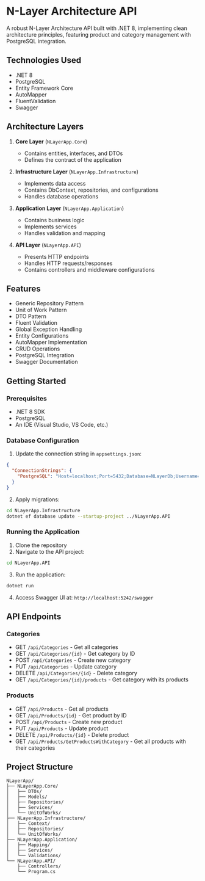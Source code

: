 # N-Layer Architecture API

A robust N-Layer Architecture API built with .NET 8, implementing clean architecture principles, featuring product and category management with PostgreSQL integration.

## Technologies Used

- .NET 8
- PostgreSQL
- Entity Framework Core
- AutoMapper
- FluentValidation
- Swagger

## Architecture Layers

1. **Core Layer** (`NLayerApp.Core`)
   - Contains entities, interfaces, and DTOs
   - Defines the contract of the application

2. **Infrastructure Layer** (`NLayerApp.Infrastructure`)
   - Implements data access
   - Contains DbContext, repositories, and configurations
   - Handles database operations

3. **Application Layer** (`NLayerApp.Application`)
   - Contains business logic
   - Implements services
   - Handles validation and mapping

4. **API Layer** (`NLayerApp.API`)
   - Presents HTTP endpoints
   - Handles HTTP requests/responses
   - Contains controllers and middleware configurations

## Features

- Generic Repository Pattern
- Unit of Work Pattern
- DTO Pattern
- Fluent Validation
- Global Exception Handling
- Entity Configurations
- AutoMapper Implementation
- CRUD Operations
- PostgreSQL Integration
- Swagger Documentation

## Getting Started

### Prerequisites

- .NET 8 SDK
- PostgreSQL
- An IDE (Visual Studio, VS Code, etc.)

### Database Configuration

1. Update the connection string in `appsettings.json`:
```json
{
  "ConnectionStrings": {
    "PostgreSQL": "Host=localhost;Port=5432;Database=NLayerDb;Username=postgres;Password=postgres"
  }
}
```

2. Apply migrations:
```bash
cd NLayerApp.Infrastructure
dotnet ef database update --startup-project ../NLayerApp.API
```

### Running the Application

1. Clone the repository
2. Navigate to the API project:
```bash
cd NLayerApp.API
```
3. Run the application:
```bash
dotnet run
```
4. Access Swagger UI at: `http://localhost:5242/swagger`

## API Endpoints

### Categories
- GET `/api/Categories` - Get all categories
- GET `/api/Categories/{id}` - Get category by ID
- POST `/api/Categories` - Create new category
- PUT `/api/Categories` - Update category
- DELETE `/api/Categories/{id}` - Delete category
- GET `/api/Categories/{id}/products` - Get category with its products

### Products
- GET `/api/Products` - Get all products
- GET `/api/Products/{id}` - Get product by ID
- POST `/api/Products` - Create new product
- PUT `/api/Products` - Update product
- DELETE `/api/Products/{id}` - Delete product
- GET `/api/Products/GetProductsWithCategory` - Get all products with their categories

## Project Structure

```
NLayerApp/
├── NLayerApp.Core/
│   ├── DTOs/
│   ├── Models/
│   ├── Repositories/
│   ├── Services/
│   └── UnitOfWorks/
├── NLayerApp.Infrastructure/
│   ├── Context/
│   ├── Repositories/
│   └── UnitOfWorks/
├── NLayerApp.Application/
│   ├── Mapping/
│   ├── Services/
│   └── Validations/
└── NLayerApp.API/
    ├── Controllers/
    └── Program.cs
``` 